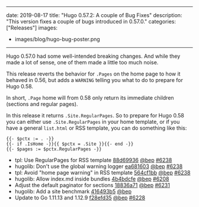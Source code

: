 
---
date: 2019-08-17
title: "Hugo 0.57.2: A couple of Bug Fixes"
description: "This version fixes a couple of bugs introduced in 0.57.0."
categories: ["Releases"]
images:
- images/blog/hugo-bug-poster.png

---

Hugo 0.57.0 had some well-intended breaking changes. And while they made a lot of sense, one of them made a little too much noise.

This release reverts the behavior for `.Pages` on the home page to how it behaved in 0.56, but adds a `WARNING` telling you what to do to prepare for Hugo 0.58.

In short, `.Page` home will from 0.58  only return its immediate children (sections and regular pages).

In this release it returns `.Site.RegularPages`. So to prepare for Hugo 0.58 you can either use `.Site.RegularPages` in your home template, or if you have a general `list.html` or RSS template, you can do something like this:

```go-html-template
{{- $pctx := . -}}
{{- if .IsHome -}}{{ $pctx = .Site }}{{- end -}}
{{- $pages := $pctx.RegularPages -}}
```

* tpl: Use RegularPages for RSS template [88d69936](https://github.com/gohugoio/hugo/commit/88d69936122f82fffc02850516bdb37be3d0892b) [@bep](https://github.com/bep) [#6238](https://github.com/gohugoio/hugo/issues/6238)
* hugolib: Don't use the global warning logger [ea681603](https://github.com/gohugoio/hugo/commit/ea6816030081b2cffa6c0ae9ca5429a2c6fe2fa5) [@bep](https://github.com/bep) [#6238](https://github.com/gohugoio/hugo/issues/6238)
* tpl: Avoid "home page warning" in RSS template [564cf1bb](https://github.com/gohugoio/hugo/commit/564cf1bb11e100891992e9131b271a79ea7fc528) [@bep](https://github.com/bep) [#6238](https://github.com/gohugoio/hugo/issues/6238)
* hugolib: Allow index.md inside bundles [4b4bdcfe](https://github.com/gohugoio/hugo/commit/4b4bdcfe740d988e4cfb4fee53eced6985576abd) [@bep](https://github.com/bep) [#6208](https://github.com/gohugoio/hugo/issues/6208)
* Adjust the default paginator for sections [18836a71](https://github.com/gohugoio/hugo/commit/18836a71ce7b671fa71dd1318b99fc661755e94d) [@bep](https://github.com/bep) [#6231](https://github.com/gohugoio/hugo/issues/6231)
* hugolib: Add a site benchmark [416493b5](https://github.com/gohugoio/hugo/commit/416493b548a9bbaa27758fba9bab50a22b680e9d) [@bep](https://github.com/bep) 
* Update to Go 1.11.13 and 1.12.9 [f28efd35](https://github.com/gohugoio/hugo/commit/f28efd35820dc4909832c14dfd8ea6812ecead31) [@bep](https://github.com/bep) [#6228](https://github.com/gohugoio/hugo/issues/6228)



